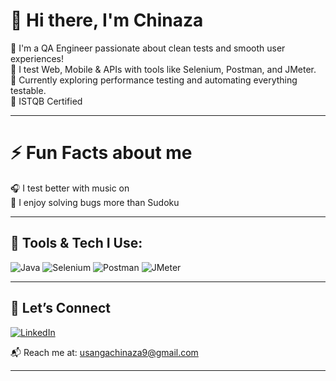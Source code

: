# 👋 Hi there, I'm Chinaza

🎯 I'm a QA Engineer passionate about clean tests and smooth user experiences!  
🧪 I test Web, Mobile & APIs with tools like Selenium, Postman, and JMeter.  
🔁 Currently exploring performance testing and automating everything testable.  
📌 ISTQB Certified 

---

# ⚡ Fun Facts about me
🎧 I test better with music on  
🧩 I enjoy solving bugs more than Sudoku    

---

## 🔧 Tools & Tech I Use:

![Java](https://img.shields.io/badge/Java-ED8B00?style=for-the-badge&logo=java&logoColor=white)
![Selenium](https://img.shields.io/badge/Selenium-43B02A?style=for-the-badge&logo=selenium&logoColor=white)
![Postman](https://img.shields.io/badge/Postman-FF6C37?style=for-the-badge&logo=postman&logoColor=white)
![JMeter](https://img.shields.io/badge/JMeter-D22128?style=for-the-badge&logo=apache&logoColor=white)

---


## 🔗 Let’s Connect

[![LinkedIn](https://img.shields.io/badge/LinkedIn-blue?style=for-the-badge&logo=linkedin&logoColor=white)](https://linkedin.com/in/chinaza-usanga-35ab88166/)

📬 Reach me at: usangachinaza9@gmail.com

---

